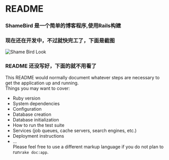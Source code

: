 # README
### ShameBird 是一个简单的博客程序,使用Rails构建
### 现在还在开发中，不过就快完工了，下面是截图
![Shame Bird Look](http://7xi85m.com1.z0.glb.clouddn.com/ShameBirdLook.jpg)
### README 还没写好，下面的就不用看了
This README would normally document whatever steps are necessary to get the application up and running.  
Things you may want to cover:  
-	Ruby version
-	System dependencies
-	Configuration
-	Database creation
-	Database initialization
-	How to run the test suite
-	Services (job queues, cache servers, search engines, etc.)
-	Deployment instructions
-	...  
Please feel free to use a different markup language if you do not plan to run`rake doc:app`.
